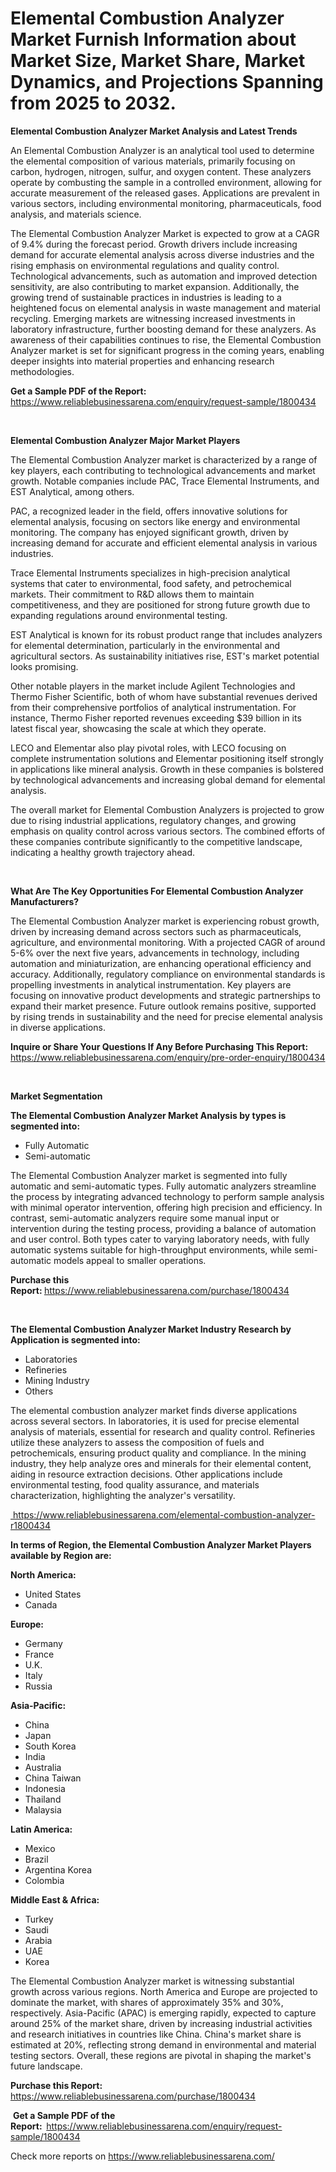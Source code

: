 <p><h1>Elemental Combustion Analyzer Market Furnish Information about Market Size, Market Share, Market Dynamics, and Projections Spanning from 2025 to 2032.</h1></p><p><strong>Elemental Combustion Analyzer Market Analysis and Latest Trends</strong></p>
<p><p>An Elemental Combustion Analyzer is an analytical tool used to determine the elemental composition of various materials, primarily focusing on carbon, hydrogen, nitrogen, sulfur, and oxygen content. These analyzers operate by combusting the sample in a controlled environment, allowing for accurate measurement of the released gases. Applications are prevalent in various sectors, including environmental monitoring, pharmaceuticals, food analysis, and materials science.</p><p>The Elemental Combustion Analyzer Market is expected to grow at a CAGR of 9.4% during the forecast period. Growth drivers include increasing demand for accurate elemental analysis across diverse industries and the rising emphasis on environmental regulations and quality control. Technological advancements, such as automation and improved detection sensitivity, are also contributing to market expansion. Additionally, the growing trend of sustainable practices in industries is leading to a heightened focus on elemental analysis in waste management and material recycling. Emerging markets are witnessing increased investments in laboratory infrastructure, further boosting demand for these analyzers. As awareness of their capabilities continues to rise, the Elemental Combustion Analyzer market is set for significant progress in the coming years, enabling deeper insights into material properties and enhancing research methodologies.</p></p>
<p><strong>Get a Sample PDF of the Report:&nbsp;</strong> <a href="https://www.reliablebusinessarena.com/enquiry/request-sample/1800434?utm_campaign=3554&utm_medium=2&utm_source=Github&utm_content=ia&utm_term=10042025&utm_id=elemental-combustion-analyzer">https://www.reliablebusinessarena.com/enquiry/request-sample/1800434</a></p>
<p>&nbsp;</p>
<p><strong>Elemental Combustion Analyzer Major Market Players</strong></p>
<p><p>The Elemental Combustion Analyzer market is characterized by a range of key players, each contributing to technological advancements and market growth. Notable companies include PAC, Trace Elemental Instruments, and EST Analytical, among others. </p><p>PAC, a recognized leader in the field, offers innovative solutions for elemental analysis, focusing on sectors like energy and environmental monitoring. The company has enjoyed significant growth, driven by increasing demand for accurate and efficient elemental analysis in various industries.</p><p>Trace Elemental Instruments specializes in high-precision analytical systems that cater to environmental, food safety, and petrochemical markets. Their commitment to R&D allows them to maintain competitiveness, and they are positioned for strong future growth due to expanding regulations around environmental testing.</p><p>EST Analytical is known for its robust product range that includes analyzers for elemental determination, particularly in the environmental and agricultural sectors. As sustainability initiatives rise, EST's market potential looks promising.</p><p>Other notable players in the market include Agilent Technologies and Thermo Fisher Scientific, both of whom have substantial revenues derived from their comprehensive portfolios of analytical instrumentation. For instance, Thermo Fisher reported revenues exceeding $39 billion in its latest fiscal year, showcasing the scale at which they operate.</p><p>LECO and Elementar also play pivotal roles, with LECO focusing on complete instrumentation solutions and Elementar positioning itself strongly in applications like mineral analysis. Growth in these companies is bolstered by technological advancements and increasing global demand for elemental analysis.</p><p>The overall market for Elemental Combustion Analyzers is projected to grow due to rising industrial applications, regulatory changes, and growing emphasis on quality control across various sectors. The combined efforts of these companies contribute significantly to the competitive landscape, indicating a healthy growth trajectory ahead.</p></p>
<p>&nbsp;</p>
<p><strong>What Are The Key Opportunities For Elemental Combustion Analyzer Manufacturers?</strong></p>
<p><p>The Elemental Combustion Analyzer market is experiencing robust growth, driven by increasing demand across sectors such as pharmaceuticals, agriculture, and environmental monitoring. With a projected CAGR of around 5-6% over the next five years, advancements in technology, including automation and miniaturization, are enhancing operational efficiency and accuracy. Additionally, regulatory compliance on environmental standards is propelling investments in analytical instrumentation. Key players are focusing on innovative product developments and strategic partnerships to expand their market presence. Future outlook remains positive, supported by rising trends in sustainability and the need for precise elemental analysis in diverse applications.</p></p>
<p><strong>Inquire or Share Your Questions If Any Before Purchasing This Report:</strong> <a href="https://www.reliablebusinessarena.com/enquiry/pre-order-enquiry/1800434?utm_campaign=3554&utm_medium=2&utm_source=Github&utm_content=ia&utm_term=10042025&utm_id=elemental-combustion-analyzer">https://www.reliablebusinessarena.com/enquiry/pre-order-enquiry/1800434</a></p>
<p>&nbsp;</p>
<p><strong>Market Segmentation</strong></p>
<p><strong>The Elemental Combustion Analyzer Market Analysis by types is segmented into:</strong></p>
<p><ul><li>Fully Automatic</li><li>Semi-automatic</li></ul></p>
<p><p>The Elemental Combustion Analyzer market is segmented into fully automatic and semi-automatic types. Fully automatic analyzers streamline the process by integrating advanced technology to perform sample analysis with minimal operator intervention, offering high precision and efficiency. In contrast, semi-automatic analyzers require some manual input or intervention during the testing process, providing a balance of automation and user control. Both types cater to varying laboratory needs, with fully automatic systems suitable for high-throughput environments, while semi-automatic models appeal to smaller operations.</p></p>
<p><strong>Purchase this Report:&nbsp;</strong><a href="https://www.reliablebusinessarena.com/purchase/1800434?utm_campaign=3554&utm_medium=2&utm_source=Github&utm_content=ia&utm_term=10042025&utm_id=elemental-combustion-analyzer">https://www.reliablebusinessarena.com/purchase/1800434</a></p>
<p>&nbsp;</p>
<p><strong>The Elemental Combustion Analyzer Market Industry Research by Application is segmented into:</strong></p>
<p><ul><li>Laboratories</li><li>Refineries</li><li>Mining Industry</li><li>Others</li></ul></p>
<p><p>The elemental combustion analyzer market finds diverse applications across several sectors. In laboratories, it is used for precise elemental analysis of materials, essential for research and quality control. Refineries utilize these analyzers to assess the composition of fuels and petrochemicals, ensuring product quality and compliance. In the mining industry, they help analyze ores and minerals for their elemental content, aiding in resource extraction decisions. Other applications include environmental testing, food quality assurance, and materials characterization, highlighting the analyzer's versatility.</p></p>
<p><a href="https://www.reliablebusinessarena.com/elemental-combustion-analyzer-r1800434?utm_campaign=3554&utm_medium=2&utm_source=Github&utm_content=ia&utm_term=10042025&utm_id=elemental-combustion-analyzer">&nbsp;https://www.reliablebusinessarena.com/elemental-combustion-analyzer-r1800434</a></p>
<p><strong>In terms of Region, the Elemental Combustion Analyzer Market Players available by Region are:</strong></p>
<p>
    <p> <strong> North America: </strong>
        <ul>
            <li>United States</li>
            <li>Canada</li>
        </ul>
        </p> 
    <p> <strong> Europe: </strong>
        <ul>
            <li>Germany</li>
            <li>France</li>
            <li>U.K.</li>
            <li>Italy</li>
            <li>Russia</li>
        </ul>
        </p> 
    <p> <strong> Asia-Pacific: </strong>
        <ul>
            <li>China</li>
            <li>Japan</li>
            <li>South Korea</li>
            <li>India</li>
            <li>Australia</li>
            <li>China Taiwan</li>
            <li>Indonesia</li>
            <li>Thailand</li>
            <li>Malaysia</li>
        </ul>
        </p> 
    <p> <strong> Latin America: </strong>
        <ul>
            <li>Mexico</li>
            <li>Brazil</li>
            <li>Argentina Korea</li>
            <li>Colombia</li>
        </ul>
        </p> 
    <p> <strong> Middle East & Africa: </strong>
        <ul>
            <li>Turkey</li>
            <li>Saudi</li>
            <li>Arabia</li>
            <li>UAE</li>
            <li>Korea</li>
        </ul>
    </p>
    </p>
<p><p>The Elemental Combustion Analyzer market is witnessing substantial growth across various regions. North America and Europe are projected to dominate the market, with shares of approximately 35% and 30%, respectively. Asia-Pacific (APAC) is emerging rapidly, expected to capture around 25% of the market share, driven by increasing industrial activities and research initiatives in countries like China. China's market share is estimated at 20%, reflecting strong demand in environmental and material testing sectors. Overall, these regions are pivotal in shaping the market's future landscape.</p></p>
<p><strong>Purchase this Report: </strong><a href="https://www.reliablebusinessarena.com/purchase/1800434?utm_campaign=3554&utm_medium=2&utm_source=Github&utm_content=ia&utm_term=10042025&utm_id=elemental-combustion-analyzer">https://www.reliablebusinessarena.com/purchase/1800434</a></p>
<p>&nbsp;<strong>Get a Sample PDF of the Report:&nbsp;&nbsp;</strong><a href="https://www.reliablebusinessarena.com/enquiry/request-sample/1800434?utm_campaign=3554&utm_medium=2&utm_source=Github&utm_content=ia&utm_term=10042025&utm_id=elemental-combustion-analyzer">https://www.reliablebusinessarena.com/enquiry/request-sample/1800434</a></p>
<p><strong></strong></p>
<p>Check more reports on <a href="https://www.reliablebusinessarena.com/?utm_campaign=3554&utm_medium=2&utm_source=Github&utm_content=ia&utm_term=10042025&utm_id=elemental-combustion-analyzer">https://www.reliablebusinessarena.com/</a></p>